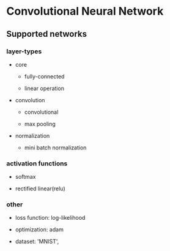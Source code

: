 # Convolutional Neural Network #

## Supported networks ##

### layer-types ###

- core

    - fully-connected

    - linear operation

- convolution

    - convolutional

    - max pooling

- normalization

    - mini batch normalization 

### activation functions ###

* softmax

* rectified linear(relu)

### other ###

* loss function: log-likelihood

* optimization: adam

* dataset: 'MNIST',